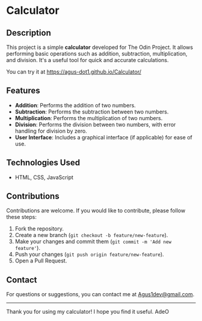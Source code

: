 # Calculator

## Description

This project is a simple **calculator** developed for The Odin Project. It allows performing basic operations such as addition, subtraction, multiplication, and division. It's a useful tool for quick and accurate calculations. 

You can try it at https://agus-dot1.github.io/Calculator/

## Features

- **Addition**: Performs the addition of two numbers.
- **Subtraction**: Performs the subtraction between two numbers.
- **Multiplication**: Performs the multiplication of two numbers.
- **Division**: Performs the division between two numbers, with error handling for division by zero.
- **User Interface**: Includes a graphical interface (if applicable) for ease of use.

## Technologies Used

- HTML, CSS, JavaScript

## Contributions

Contributions are welcome. If you would like to contribute, please follow these steps:

1. Fork the repository.
2. Create a new branch (`git checkout -b feature/new-feature`).
3. Make your changes and commit them (`git commit -m 'Add new feature'`).
4. Push your changes (`git push origin feature/new-feature`).
5. Open a Pull Request.

## Contact

For questions or suggestions, you can contact me at Agus1dev@gmail.com.

---

Thank you for using my calculator! I hope you find it useful. AdeO
